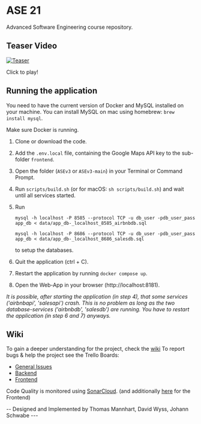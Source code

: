 # ASE 21
Advanced Software Engineering course repository.


## Teaser Video

[![Teaser](https://img.youtube.com/vi/QCIdfIwzuw8/0.jpg)](https://www.youtube.com/watch?v=QCIdfIwzuw8)


Click to play!


## Running the application

You need to have the current version of Docker and MySQL installed on your machine. 
You can install MySQL on mac using homebrew: ``brew install mysql``.

Make sure Docker is running.


1. Clone or download the code.


2. Add the ``.env.local`` file, containing the Google Maps API key to the sub-folder ``frontend``.


3. Open the folder (``ASEv3`` or ``ASEv3-main``) in your Terminal or Command Prompt.


4. Run ``scripts/build.sh`` (or for macOS: ``sh scripts/build.sh``) and wait until all services started.


5. Run
   
   ``mysql -h localhost -P 8585 --protocol TCP -u db_user -pdb_user_pass app_db < data/app_db-_localhost_8585_airbnbdb.sql``
   
   ``mysql -h localhost -P 8686 --protocol TCP -u db_user -pdb_user_pass app_db < data/app_db-_localhost_8686_salesdb.sql``
   
   to setup the databases.


6. Quit the application (ctrl + C).


7. Restart the application by running ``docker compose up``.


8. Open the Web-App in your browser (http://localhost:8181).


*It is possible, after starting the application (in step 4), that some services 
('airbnbapi', 'salesapi') crash. This is no problem as long as the two database-services
('airbnbdb', 'salesdb') are running. You have to restart the application (in step 6 and 7) anyways.*


## Wiki

To gain a deeper understanding for the project, check the [wiki](https://github.com/johannschwabe/ASEv3/wiki)
To report bugs & help the project see the Trello Boards:
* [General Issues](https://trello.com/b/vKnwu8M5/general)
* [Backend](https://trello.com/b/wzDBzvwY/backend)
* [Frontend](https://trello.com/b/vw6tmCrR/frontend)

Code Quality is monitored using [SonarCloud](https://sonarcloud.io/organizations/johannschwabe/projects?sort=name). 
(and additionally [here](https://github.com/johannschwabe/ASEv3/tree/main/frontend) for the Frontend)

-- Designed and Implemented by Thomas Mannhart, David Wyss, Johann Schwabe ---

